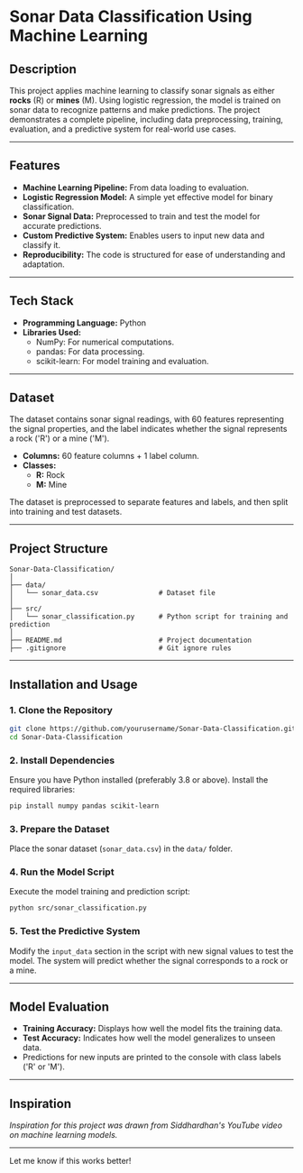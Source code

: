 # Sonar Data Classification Using Machine Learning  

## **Description**  
This project applies machine learning to classify sonar signals as either **rocks** (R) or **mines** (M). Using logistic regression, the model is trained on sonar data to recognize patterns and make predictions. The project demonstrates a complete pipeline, including data preprocessing, training, evaluation, and a predictive system for real-world use cases.

---

## **Features**  
- **Machine Learning Pipeline:** From data loading to evaluation.  
- **Logistic Regression Model:** A simple yet effective model for binary classification.  
- **Sonar Signal Data:** Preprocessed to train and test the model for accurate predictions.  
- **Custom Predictive System:** Enables users to input new data and classify it.  
- **Reproducibility:** The code is structured for ease of understanding and adaptation.  

---

## **Tech Stack**  
- **Programming Language:** Python  
- **Libraries Used:**  
  - NumPy: For numerical computations.  
  - pandas: For data processing.  
  - scikit-learn: For model training and evaluation.  

---

## **Dataset**  
The dataset contains sonar signal readings, with 60 features representing the signal properties, and the label indicates whether the signal represents a rock ('R') or a mine ('M').  
- **Columns:** 60 feature columns + 1 label column.  
- **Classes:**  
  - **R:** Rock  
  - **M:** Mine  

The dataset is preprocessed to separate features and labels, and then split into training and test datasets.  

---

## **Project Structure**  
```
Sonar-Data-Classification/
│
├── data/
│   └── sonar_data.csv               # Dataset file
│
├── src/
│   └── sonar_classification.py      # Python script for training and prediction
│
├── README.md                        # Project documentation
├── .gitignore                       # Git ignore rules
```

---

## **Installation and Usage**  

### **1. Clone the Repository**  
```bash
git clone https://github.com/yourusername/Sonar-Data-Classification.git
cd Sonar-Data-Classification
```

### **2. Install Dependencies**  
Ensure you have Python installed (preferably 3.8 or above). Install the required libraries:  
```bash
pip install numpy pandas scikit-learn
```

### **3. Prepare the Dataset**  
Place the sonar dataset (`sonar_data.csv`) in the `data/` folder.  

### **4. Run the Model Script**  
Execute the model training and prediction script:  
```bash
python src/sonar_classification.py
```

### **5. Test the Predictive System**  
Modify the `input_data` section in the script with new signal values to test the model. The system will predict whether the signal corresponds to a rock or a mine.  

---

## **Model Evaluation**  
- **Training Accuracy:** Displays how well the model fits the training data.  
- **Test Accuracy:** Indicates how well the model generalizes to unseen data.  
- Predictions for new inputs are printed to the console with class labels ('R' or 'M').  

---

## **Inspiration**  
*Inspiration for this project was drawn from Siddhardhan's YouTube video on machine learning models.*

---

Let me know if this works better!
